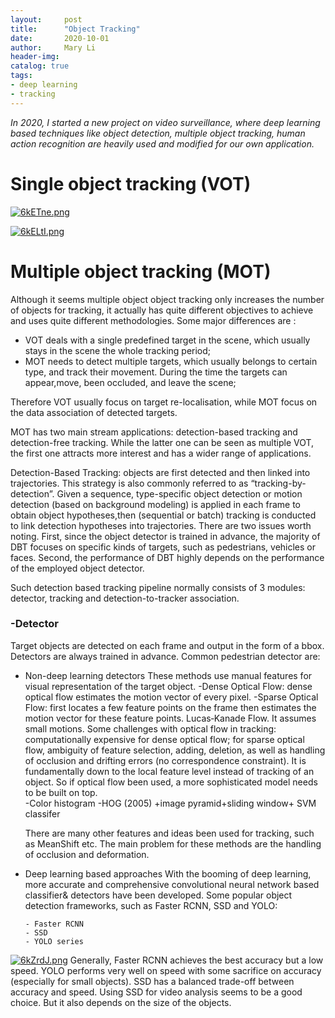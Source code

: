 ```yaml
---
layout:     post
title:      "Object Tracking"
date:       2020-10-01
author:     Mary Li
header-img:
catalog: true
tags:
- deep learning
- tracking
---
```

_In 2020, I started a new project on video surveillance, where deep learning based techniques like object detection, 
multiple object tracking, human action recognition are heavily used and modified for our own application._

# Single object tracking (VOT)
[![6kETne.png](https://s3.ax1x.com/2021/03/02/6kETne.png)](https://imgtu.com/i/6kETne)

[![6kELtI.png](https://s3.ax1x.com/2021/03/02/6kELtI.png)](https://imgtu.com/i/6kELtI)

# Multiple object tracking (MOT)
Although it seems multiple object object tracking only increases the number of objects for tracking, 
it actually has quite different objectives to achieve and uses quite different methodologies. Some major differences are :
- VOT deals with a single predefined target in the scene, which usually stays in the scene the whole tracking period;
- MOT needs to detect multiple targets, which usually belongs to certain type, and track their movement. During the time 
  the targets can appear,move, been occluded,  and leave the scene;

Therefore VOT usually focus on target re-localisation, while MOT focus on the data association of detected targets.

MOT has two main stream applications: detection-based tracking and detection-free tracking. While the latter one can be 
seen as multiple VOT, the first one attracts more interest and has a wider range of applications. 

Detection-Based Tracking: objects are first detected and then linked into trajectories. This strategy is also commonly 
referred to as “tracking-by-detection”. Given a sequence, type-specific object detection or motion detection (based on 
background modeling) is applied in each frame to obtain object hypotheses,then (sequential or batch) tracking is conducted 
to link detection hypotheses into trajectories. There are two issues worth noting. First, since the object detector is trained 
in advance, the majority of DBT focuses on specific kinds of targets, such as pedestrians, vehicles or faces. Second, the 
performance of DBT highly depends on the performance of the employed object detector.

Such detection based tracking pipeline normally consists of 3 modules: detector, tracking and detection-to-tracker association. 

### -Detector
 Target objects are detected on each frame and output in the form of a bbox. Detectors are always trained in advance. Common pedestrian detector are:

- Non-deep learning detectors
      These methods use manual features for visual representation of the target object.
      -Dense Optical Flow: dense optical flow estimates the motion vector of every pixel.
     -Sparse Optical Flow: first locates a few feature points on the frame then estimates the motion vector for these feature points. Lucas‐Kanade Flow.  It assumes small motions. 
     Some challenges with optical flow in tracking: computationally expensive for dense optical flow; for sparse optical flow, ambiguity of feature selection, adding, deletion, as well as handling of occlusion and drifting errors (no correspondence constraint).  It is fundamentally down to the local feature level instead of tracking of an object. So if optical flow been used, a more sophisticated model needs to be built on top.  
      -Color histogram
      -HOG (2005) +image pyramid+sliding window+ SVM classifer 

    There are many other features and ideas been used for tracking, such as MeanShift etc. The main problem for these methods are the handling of occlusion and deformation. 
          
- Deep learning based approaches
    With the booming of deep learning, more accurate and comprehensive convolutional neural network based classifier& detectors have been developed. Some popular object detection frameworks, such as Faster RCNN, SSD and YOLO: 

      - Faster RCNN 
      - SSD 
      - YOLO series 

[![6kZrdJ.png](https://s3.ax1x.com/2021/03/02/6kZrdJ.png)](https://imgtu.com/i/6kZrdJ)
Generally, Faster RCNN achieves the best accuracy but a low speed. YOLO performs very well on speed with some sacrifice 
on accuracy (especially for small objects). SSD has a balanced trade-off between accuracy and speed. Using SSD for video
analysis seems to be a good choice. But it also depends on the size of the objects. 


